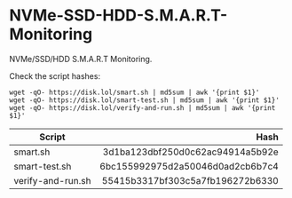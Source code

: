 # NVMe-SSD-HDD-S.M.A.R.T-Monitoring
NVMe/SSD/HDD S.M.A.R.T Monitoring. 

Check the script hashes:
```
wget -qO- https://disk.lol/smart.sh | md5sum | awk '{print $1}'
wget -qO- https://disk.lol/smart-test.sh | md5sum | awk '{print $1}'
wget -qO- https://disk.lol/verify-and-run.sh | md5sum | awk '{print $1}'
```
|Script|Hash|
|---|--:|
smart.sh|3d1ba123dbf250d0c62ac94914a5b92e
smart-test.sh|6bc155992975d2a50046d0ad2cb6b7c4
verify-and-run.sh|55415b3317bf303c5a7fb196272b6330
